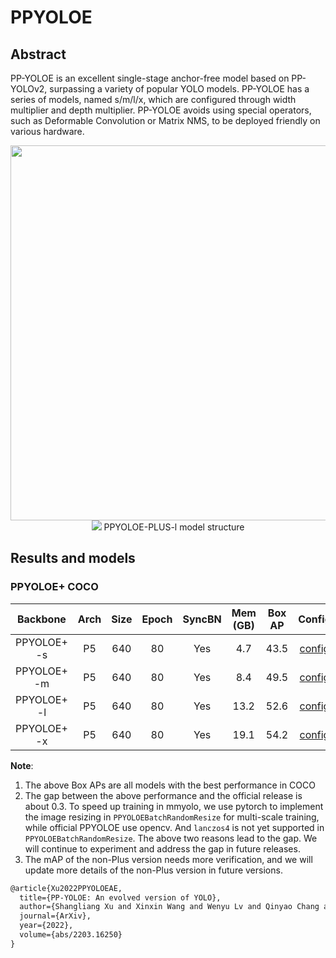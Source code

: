 # PPYOLOE

<!-- [ALGORITHM] -->

## Abstract

PP-YOLOE is an excellent single-stage anchor-free model based on PP-YOLOv2, surpassing a variety of popular YOLO models. PP-YOLOE has a series of models, named s/m/l/x, which are configured through width multiplier and depth multiplier. PP-YOLOE avoids using special operators, such as Deformable Convolution or Matrix NMS, to be deployed friendly on various hardware.

<div align=center>
<img src="https://github.com/PaddlePaddle/PaddleDetection/blob/release/2.5/docs/images/ppyoloe_plus_map_fps.png" width="600" />
</div>

<div align=center>
<img src="https://user-images.githubusercontent.com/71306851/213100232-a2e278a6-0b97-4d21-9c1b-09eabb741b84.png"/>
PPYOLOE-PLUS-l model structure
</div>

## Results and models

### PPYOLOE+ COCO

|  Backbone   | Arch | Size | Epoch | SyncBN | Mem (GB) | Box AP |                          Config                           |                                                                                                                                                      Download                                                                                                                                                      |
| :---------: | :--: | :--: | :---: | :----: | :------: | :----: | :-------------------------------------------------------: | :----------------------------------------------------------------------------------------------------------------------------------------------------------------------------------------------------------------------------------------------------------------------------------------------------------------: |
| PPYOLOE+ -s |  P5  | 640  |  80   |  Yes   |   4.7    |  43.5  | [config](../ppyoloe/ppyoloe_plus_s_fast_8xb8-80e_coco.py) | [model](https://download.openmmlab.com/mmyolo/v0/ppyoloe/ppyoloe_plus_s_fast_8xb8-80e_coco/ppyoloe_plus_s_fast_8xb8-80e_coco_20230101_154052-9fee7619.pth) \| [log](https://download.openmmlab.com/mmyolo/v0/ppyoloe/ppyoloe_plus_s_fast_8xb8-80e_coco/ppyoloe_plus_s_fast_8xb8-80e_coco_20230101_154052.log.json) |
| PPYOLOE+ -m |  P5  | 640  |  80   |  Yes   |   8.4    |  49.5  | [config](../ppyoloe/ppyoloe_plus_m_fast_8xb8-80e_coco.py) | [model](https://download.openmmlab.com/mmyolo/v0/ppyoloe/ppyoloe_plus_m_fast_8xb8-80e_coco/ppyoloe_plus_m_fast_8xb8-80e_coco_20230104_193132-e4325ada.pth) \| [log](https://download.openmmlab.com/mmyolo/v0/ppyoloe/ppyoloe_plus_m_fast_8xb8-80e_coco/ppyoloe_plus_m_fast_8xb8-80e_coco_20230104_193132.log.json) |
| PPYOLOE+ -l |  P5  | 640  |  80   |  Yes   |   13.2   |  52.6  | [config](../ppyoloe/ppyoloe_plus_l_fast_8xb8-80e_coco.py) | [model](https://download.openmmlab.com/mmyolo/v0/ppyoloe/ppyoloe_plus_l_fast_8xb8-80e_coco/ppyoloe_plus_l_fast_8xb8-80e_coco_20230102_203825-1864e7b3.pth) \| [log](https://download.openmmlab.com/mmyolo/v0/ppyoloe/ppyoloe_plus_l_fast_8xb8-80e_coco/ppyoloe_plus_l_fast_8xb8-80e_coco_20230102_203825.log.json) |
| PPYOLOE+ -x |  P5  | 640  |  80   |  Yes   |   19.1   |  54.2  | [config](../ppyoloe/ppyoloe_plus_x_fast_8xb8-80e_coco.py) | [model](https://download.openmmlab.com/mmyolo/v0/ppyoloe/ppyoloe_plus_x_fast_8xb8-80e_coco/ppyoloe_plus_x_fast_8xb8-80e_coco_20230104_194921-8c953949.pth) \| [log](https://download.openmmlab.com/mmyolo/v0/ppyoloe/ppyoloe_plus_x_fast_8xb8-80e_coco/ppyoloe_plus_x_fast_8xb8-80e_coco_20230104_194921.log.json) |

**Note**:

1. The above Box APs are all models with the best performance in COCO
2. The gap between the above performance and the official release is about 0.3. To speed up training in mmyolo, we use pytorch to implement the image resizing in `PPYOLOEBatchRandomResize` for multi-scale training, while official PPYOLOE use opencv. And `lanczos4` is not yet supported in `PPYOLOEBatchRandomResize`. The above two reasons lead to the gap. We will continue to experiment and address the gap in future releases.
3. The mAP of the non-Plus version needs more verification, and we will update more details of the non-Plus version in future versions.

```latex
@article{Xu2022PPYOLOEAE,
  title={PP-YOLOE: An evolved version of YOLO},
  author={Shangliang Xu and Xinxin Wang and Wenyu Lv and Qinyao Chang and Cheng Cui and Kaipeng Deng and Guanzhong Wang and Qingqing Dang and Shengyun Wei and Yuning Du and Baohua Lai},
  journal={ArXiv},
  year={2022},
  volume={abs/2203.16250}
}
```
